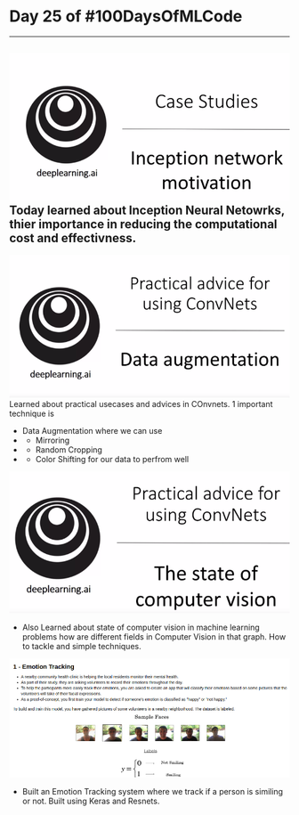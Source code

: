 # Day 25 of #100DaysOfMLCode
----
<img src = 0.png></img>
Today learned about Inception Neural Netowrks, thier importance in reducing the computational cost and effectivness.
----
<img src = 1.png></img>
Learned about practical usecases and advices in COnvnets. 1 important technique is
* Data Augmentation where we can use 
* * Mirroring
* * Random Cropping
* * Color Shifting
  for our data to perfrom well

<img src=2.png></img>
* Also Learned about state of computer vision in machine learning problems how are different fields in Computer Vision in that graph. How to tackle and simple techniques.

<img src=3.png></img>
* Built an Emotion Tracking system where we track if a person is similing or not. Built using Keras and Resnets. 
